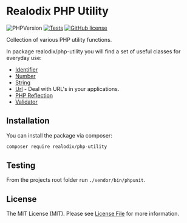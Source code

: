 <h1>Realodix PHP Utility</h1>

![PHPVersion](https://img.shields.io/badge/PHP-^7.4|^8-777BB4.svg?style=flat-square)
[![Tests](https://github.com/realodix/php-utility/actions/workflows/tests.yml/badge.svg)](https://github.com/realodix/php-utility/actions/workflows/tests.yml)
[![GitHub license](https://img.shields.io/github/license/realodix/php-utility)](/LICENSE)

Collection of various PHP utility functions.

In package realodix/php-utility you will find a set of useful classes for everyday use:

- [Identifier](/docs/Identifier.md)
- [Number](/docs/Number.md)
- [String](/docs/Str.md)
- [Url](/docs/Url.md) - Deal with URL's in your applications.
- [PHP Reflection](/docs/)
- [Validator](/docs/Validator.md)


## Installation
You can install the package via composer:

```sh
composer require realodix/php-utility
```

## Testing
From the projects root folder run `./vendor/bin/phpunit`.


## License
The MIT License (MIT). Please see [License File](/LICENSE) for more information.
